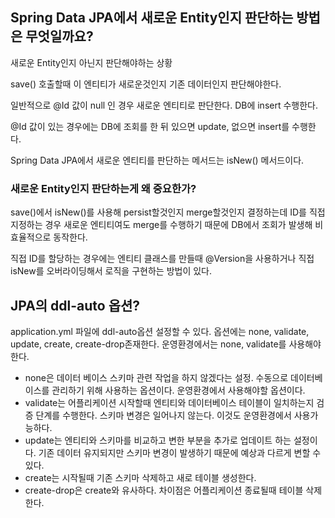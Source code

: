 ## Spring Data JPA에서 새로운 Entity인지 판단하는 방법은 무엇일까요?

새로운 Entity인지 아닌지 판단해야하는 상황

save() 호출할때 이 엔티티가 새로운것인지 기존 데이터인지 판단해야한다.

일반적으로 @Id 값이 null 인 경우 새로운 엔티티로 판단한다. DB에 insert 수행한다.

@Id 값이 있는 경우에는 DB에 조회를 한 뒤 있으면 update, 없으면 insert를 수행한다.

Spring Data JPA에서 새로운 엔티티를 판단하는 메서드는 isNew() 메서드이다.

### 새로운 Entity인지 판단하는게 왜 중요한가?

save()에서 isNew()를 사용해 persist할것인지 merge할것인지 결정하는데 ID를 직접 지정하는 경우 새로운 엔티티여도 merge를 수행하기 때문에 DB에서 조회가 발생해 비효율적으로 동작한다.

직접 ID를 할당하는 경우에는 엔티티 클래스를 만들때 @Version을 사용하거나 직접 isNew를 오버라이딩해서 로직을 구현하는 방법이 있다.

## JPA의 ddl-auto 옵션?
application.yml 파일에 ddl-auto옵션 설정할 수 있다. 옵션에는 none, validate, update, create, create-drop존재한다. 운영환경에서는 none, validate를 사용해야한다.

- none은 데이터 베이스 스키마 관련 작업을 하지 않겠다는 설정. 수동으로 데이터베이스를 관리하기 위해 사용하는 옵션이다. 운영환경에서 사용해야할 옵션이다.
- validate는 어플리케이션 시작할때 엔티티와 데이터베이스 테이블이 일치하는지 검증 단계를 수행한다. 스키마 변경은 일어나지 않는다. 이것도 운영환경에서 사용가능하다.
- update는 엔티티와 스키마를 비교하고 변한 부분을 추가로 업데이트 하는 설정이다. 기존 데이터 유지되지만 스키마 변경이 발생하기 때문에 예상과 다르게 변할 수 있다.
- create는 시작될때 기존 스키마 삭제하고 새로 테이블 생성한다.
- create-drop은 create와 유사하다. 차이점은 어플리케이션 종료될때 테이블 삭제한다.